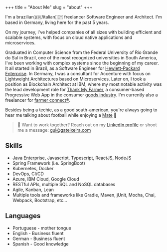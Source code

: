 +++
title = "About Me"
slug = "about"
+++

I'm a brazilian:brazil:/italian:it: freelancer Software Engineer and Architect. I'm based in Germany, living here for the past 5 years. 

On my journey, I've helped companies of all sizes with building efficient and scalable systems, with focus on cloud native applications and microservices.

Graduated in Computer Science from the Federal University of Rio Grande do Sul in Brazil, one of the most recognized universities in South America, I've been working with complex systems since the beginning of my career. It all started in Brazil, as a Software Engineer for [Hewlett-Packard Enterprise](https://www.hpe.com/). In Germany, I was a consultant for Accenture with focus on Lightweight Architectures based on Microservices. Later on, I took a position as Blockchain Architect at IBM, where my most notable activity was the lead development role for [Thank My Farmer](https://www.thankmyfarmer.com), a consumer-based Progressive Web App in the consumer [goods industry](https://www.ibm.com/thought-leadership/coffee/). I'm currently also a freelancer for [farmer connect®](https://www.farmerconnect.com/).

Besides being a techie, as a good south-american, you're always going to hear me talking about football while enjoying a [Mate](https://en.wikipedia.org/wiki/Mate_(drink)) :mate:

> :email: Want to work together? Reach out on my [LinkedIn profile](https://www.linkedin.com/in/gateixeira/) or shoot me a message: gui@gateixeira.com


## Skills

* Java Enterprise, Javascript, Typescript, ReactJS, NodeJS
* Spring Framework (i.e. SpringBoot)
* Kubernetes, Docker
* DevOps, CI/CD
* Azure, IBM Cloud, Google Cloud
* RESTful APIs, multiple SQL and NoSQL databases
* Agile, Kanban, Lean
* Multiple tools and frameworks like Gradle, Maven, jUnit, Mocha, Chai, Webpack, Bootstrap, etc...

## Languages

* Portuguese - mother tongue
* English - Business fluent
* German - Business fluent
* Spanish - Good knowledge

